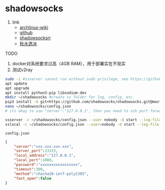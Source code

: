 # shadowsocks

1. link
   * [archlinux-wiki](https://wiki.archlinux.org/index.php/Shadowsocks_(%E7%AE%80%E4%BD%93%E4%B8%AD%E6%96%87))
   * [github](https://github.com/shadowsocks/shadowsocks/tree/master)
   * [shadowsocksrr](https://github.com/shadowsocksrr)
   * [秋水逸冰](https://teddysun.com/)

TODO

1. docker对系统要求过高（4GB RAM），用于部署实在不现实
2. 测试v2ray

```bash
sudo -i #ssserver cannot run without sudo privilege, see https://github.com/shadowsocks/shadowsocks-libev/issues/1724
apt update
apt upgrade
apt install python3-pip libsodium-dev
mkdir ~/shadowsocks #create ss folder for log, config, etc.
pip3 install -U git+https://github.com/shadowsocks/shadowsocks.git@master #install ss from github, not pypi which is out-dated
nano ~/shadowsocks/config.json
# its okay to use "server":"127.0.0.1", then you need to ssh port forwarding

ssserver -c ~/shadowsocks/config.json --user nobody -d start --log-file ~/shadowsocks/log
sslocal -c ~/shadowsocks/config.json --user=nobody -d start --log-file ~/shadowsocks/log #TODO maybe sslocal not need sudo priviledge
```

`config.json`

```json
{
    "server":"xxx.xxx.xxx.xxx",
    "server_port":23333,
    "local_address":"127.0.0.1",
    "local_port":1080,
    "password":"xxxxxxxxxxxxxxxxx",
    "timeout":300,
    "method":"chacha20-ietf-poly1305",
    "fast_open":false
}
```

